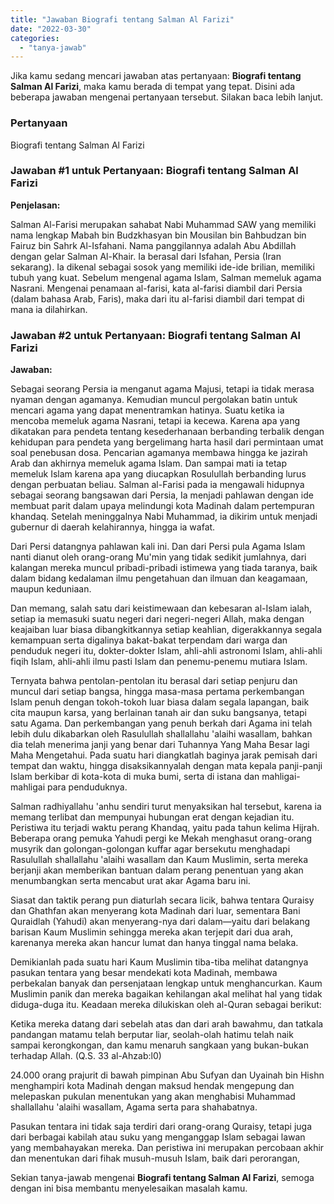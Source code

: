 ```yaml
---
title: "Jawaban Biografi tentang Salman Al Farizi​"
date: "2022-03-30"
categories: 
  - "tanya-jawab"
---
```


Jika kamu sedang mencari jawaban atas pertanyaan: **Biografi tentang Salman Al Farizi​**, maka kamu berada di tempat yang tepat. Disini ada beberapa jawaban mengenai pertanyaan tersebut. Silakan baca lebih lanjut.

### Pertanyaan

Biografi tentang Salman Al Farizi​

### Jawaban #1 untuk Pertanyaan: Biografi tentang Salman Al Farizi​

**Penjelasan:**

Salman Al-Farisi merupakan sahabat Nabi Muhammad SAW yang memiliki nama lengkap Mabah bin Budzkhasyan bin Mousilan bin Bahbudzan bin Fairuz bin Sahrk Al-Isfahani. Nama panggilannya adalah Abu Abdillah dengan gelar Salman Al-Khair. Ia berasal dari Isfahan, Persia (Iran sekarang). Ia dikenal sebagai sosok yang memiliki ide-ide brilian, memiliki tubuh yang kuat. Sebelum mengenal agama Islam, Salman memeluk agama Nasrani. Mengenai penamaan al-farisi, kata al-farisi diambil dari Persia (dalam bahasa Arab, Faris), maka dari itu al-farisi diambil dari tempat di mana ia dilahirkan.

### Jawaban #2 untuk Pertanyaan: Biografi tentang Salman Al Farizi​

**Jawaban:**

Sebagai seorang Persia ia menganut agama Majusi, tetapi ia tidak merasa nyaman dengan agamanya. Kemudian muncul pergolakan batin untuk mencari agama yang dapat menentramkan hatinya. Suatu ketika ia mencoba memeluk agama Nasrani, tetapi ia kecewa. Karena apa yang dikatakan para pendeta tentang kesederhanaan berbanding terbalik dengan kehidupan para pendeta yang bergelimang harta hasil dari permintaan umat soal penebusan dosa. Pencarian agamanya membawa hingga ke jazirah Arab dan akhirnya memeluk agama Islam. Dan sampai mati ia tetap memeluk Islam karena apa yang diucapkan Rosulullah berbanding lurus dengan perbuatan beliau. Salman al-Farisi pada ia mengawali hidupnya sebagai seorang bangsawan dari Persia, Ia menjadi pahlawan dengan ide membuat parit dalam upaya melindungi kota Madinah dalam pertempuran khandaq. Setelah meninggalnya Nabi Muhammad, ia dikirim untuk menjadi gubernur di daerah kelahirannya, hingga ia wafat.

Dari Persi datangnya pahlawan kali ini. Dan dari Persi pula Agama Islam nanti dianut oleh orang-orang Mu'min yang tidak sedikit jumlahnya, dari kalangan mereka muncul pribadi-pribadi istimewa yang tiada taranya, baik dalam bidang kedalaman ilmu pengetahuan dan ilmuan dan keagamaan, maupun keduniaan.

Dan memang, salah satu dari keistimewaan dan kebesaran al-Islam ialah, setiap ia memasuki suatu negeri dari negeri-negeri Allah, maka dengan keajaiban luar biasa dibangkitkannya setiap keahlian, digerakkannya segala kemampuan serta digalinya bakat-bakat terpendam dari warga dan penduduk negeri itu, dokter-dokter Islam, ahli-ahli astronomi Islam, ahli-ahli fiqih Islam, ahli-ahli ilmu pasti Islam dan penemu-penemu mutiara Islam.

Ternyata bahwa pentolan-pentolan itu berasal dari setiap penjuru dan muncul dari setiap bangsa, hingga masa-masa pertama perkembangan Islam penuh dengan tokoh-tokoh luar biasa dalam segala lapangan, baik cita maupun karsa, yang berlainan tanah air dan suku bangsanya, tetapi satu Agama. Dan perkembangan yang penuh berkah dari Agama ini telah lebih dulu dikabarkan oleh Rasulullah shallallahu 'alaihi wasallam, bahkan dia telah menerima janji yang benar dari Tuhannya Yang Maha Besar lagi Maha Mengetahui. Pada suatu hari diangkatlah baginya jarak pemisah dari tempat dan waktu, hingga disaksikannyalah dengan mata kepala panji-panji Islam berkibar di kota-kota di muka bumi, serta di istana dan mahligai-mahligai para penduduknya.

Salman radhiyallahu 'anhu sendiri turut menyaksikan hal tersebut, karena ia memang terlibat dan mempunyai hubungan erat dengan kejadian itu. Peristiwa itu terjadi waktu perang Khandaq, yaitu pada tahun kelima Hijrah. Beberapa orang pemuka Yahudi pergi ke Mekah menghasut orang-orang musyrik dan golongan-golongan kuffar agar bersekutu menghadapi Rasulullah shallallahu 'alaihi wasallam dan Kaum Muslimin, serta mereka berjanji akan memberikan bantuan dalam perang penentuan yang akan menumbangkan serta mencabut urat akar Agama baru ini.

Siasat dan taktik perang pun diaturlah secara licik, bahwa tentara Quraisy dan Ghathfan akan menyerang kota Madinah dari luar, sementara Bani Quraidlah (Yahudi) akan menyerang-nya dari dalam—yaitu dari belakang barisan Kaum Muslimin sehingga mereka akan terjepit dari dua arah, karenanya mereka akan hancur lumat dan hanya tinggal nama belaka.

Demikianlah pada suatu hari Kaum Muslimin tiba-tiba melihat datangnya pasukan tentara yang besar mendekati kota Madinah, membawa perbekalan banyak dan persenjataan lengkap untuk menghancurkan. Kaum Muslimin panik dan mereka bagaikan kehilangan akal melihat hal yang tidak diduga-duga itu. Keadaan mereka dilukiskan oleh al-Quran sebagai berikut:

Ketika mereka datang dari sebelah atas dan dari arah bawahmu, dan tatkala pandangan matamu telah berputar liar, seolah-olah hatimu telah naik sampai kerongkongan, dan kamu menaruh sangkaan yang bukan-bukan terhadap Allah. (Q.S. 33 al-Ahzab:l0)

24.000 orang prajurit di bawah pimpinan Abu Sufyan dan Uyainah bin Hishn menghampiri kota Madinah dengan maksud hendak mengepung dan melepaskan pukulan menentukan yang akan menghabisi Muhammad shallallahu 'alaihi wasallam, Agama serta para shahabatnya.

Pasukan tentara ini tidak saja terdiri dari orang-orang Quraisy, tetapi juga dari berbagai kabilah atau suku yang menganggap Islam sebagai lawan yang membahayakan mereka. Dan peristiwa ini merupakan percobaan akhir dan menentukan dari fihak musuh-musuh Islam, baik dari perorangan,

Sekian tanya-jawab mengenai **Biografi tentang Salman Al Farizi​**, semoga dengan ini bisa membantu menyelesaikan masalah kamu.
